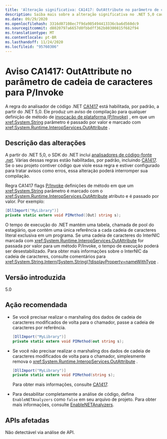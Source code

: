```yaml
---
title: 'Alteração significativa: CA1417: OutAttribute no parâmetro de cadeia de caracteres para P/Invoke'
description: Saiba mais sobre a alteração significativa no .NET 5,0 causada pela habilitação da regra de análise de código CA1417.
ms.date: 09/29/2020
ms.openlocfilehash: 3316d07108ec7f9da985494413336cba6d560dc9
ms.sourcegitcommit: d8020797a6657d0fbbdff362b80300815f682f94
ms.translationtype: MT
ms.contentlocale: pt-BR
ms.lasthandoff: 11/24/2020
ms.locfileid: "95760306"
---
```

# <a name="warning-ca1417-outattribute-on-string-parameter-for-pinvoke"></a>Aviso CA1417: OutAttribute no parâmetro de cadeia de caracteres para P/Invoke

A regra do analisador de código .NET [CA1417](/visualstudio/code-quality/ca1417) está habilitada, por padrão, a partir do .NET 5,0. Ele produz um aviso de compilação para qualquer definição de método de [invocação de plataforma (P/Invoke)](../../../../standard/native-interop/pinvoke.md) , em que um <xref:System.String> parâmetro é passado por valor e marcado com <xref:System.Runtime.InteropServices.OutAttribute> .

## <a name="change-description"></a>Descrição das alterações

A partir do .NET 5,0, o SDK do .NET inclui [analisadores de código-fonte .net](../../../../fundamentals/code-analysis/overview.md). Várias dessas regras estão habilitadas, por padrão, incluindo [CA1417](/visualstudio/code-quality/ca1417). Se o seu projeto contiver código que viole essa regra e estiver configurado para tratar avisos como erros, essa alteração poderá interromper sua compilação.

Regra CA1417 flags [P/Invoke](../../../../standard/native-interop/pinvoke.md) definições de método em que um <xref:System.String> parâmetro é marcado com o <xref:System.Runtime.InteropServices.OutAttribute> atributo e é passado por valor. Por exemplo:

```csharp
[DllImport("MyLibrary")]
private static extern void PIMethod([Out] string s);
```

O tempo de execução do .NET mantém uma tabela, chamada de pool do estagiário, que contém uma única referência a cada cadeia de caracteres literal exclusiva em um programa. Se uma cadeia de caracteres do InterNIC marcada com <xref:System.Runtime.InteropServices.OutAttribute> for passada por valor para um método P/Invoke, o tempo de execução poderá ser desestabilizado. Para obter mais informações sobre o InterNIC da cadeia de caracteres, consulte comentários para <xref:System.String.Intern(System.String)?displayProperty=nameWithType> .

## <a name="version-introduced"></a>Versão introduzida

5.0

## <a name="recommended-action"></a>Ação recomendada

- Se você precisar realizar o marshaling dos dados de cadeia de caracteres modificados de volta para o chamador, passe a cadeia de caracteres por referência.

  ```csharp
  [DllImport("MyLibrary")]
  private static extern void PIMethod(out string s);
  ```

- Se você não precisar realizar o marshaling dos dados de cadeia de caracteres modificados de volta para o chamador, simplesmente remova o <xref:System.Runtime.InteropServices.OutAttribute> .

  ```csharp
  [DllImport("MyLibrary")]
  private static extern void PIMethod(string s);
  ```

  Para obter mais informações, consulte [CA1417](/visualstudio/code-quality/ca1417).

- Para desabilitar completamente a análise de código, defina `EnableNETAnalyzers` como `false` em seu arquivo de projeto. Para obter mais informações, consulte [EnableNETAnalyzers](../../../project-sdk/msbuild-props.md#enablenetanalyzers).

## <a name="affected-apis"></a>APIs afetadas

Não detectável via análise de API.

<!--

### Affected APIs

Not detectable via API analysis.

### Category

Code analysis

-->
